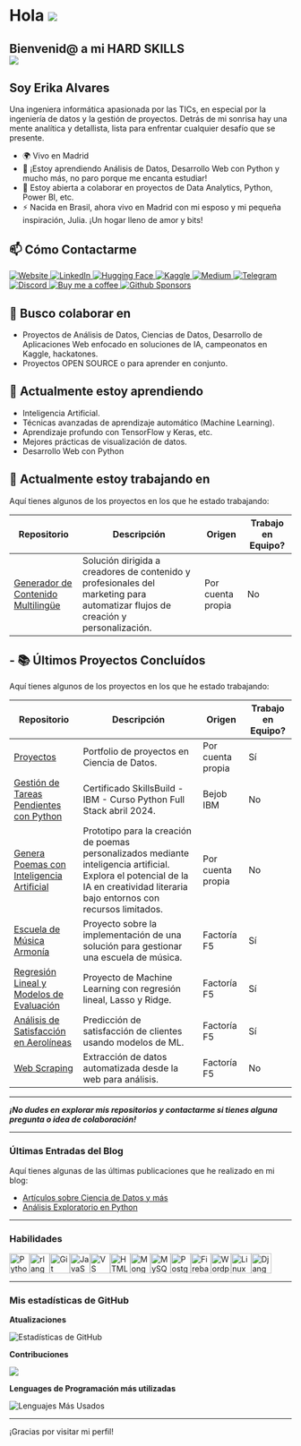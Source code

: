 # Hola ![](https://user-images.githubusercontent.com/18350557/176309783-0785949b-9127-417c-8b55-ab5a4333674e.gif)  
Bienvenid@ a mi HARD SKILLS<br>
<a href="https://www.github.com/ea-analisisdatos" target="_blank" rel="noreferrer"><img
src="https://img.shields.io/github/followers/ea-analisisdatos?logo=github&style=for-the-badge&color=a855f7&labelColor=1c1917" /></a>
---

## Soy Erika Alvares  

Una ingeniera informática apasionada por las TICs, en especial por la ingeniería de datos y la gestión de proyectos. Detrás de mi sonrisa hay una mente analítica y detallista, lista para enfrentar cualquier desafío que se presente.

* 🌍  Vivo en Madrid  
* 🧠  ¡Estoy aprendiendo Análisis de Datos, Desarrollo Web con Python y mucho más, no paro porque me encanta estudiar!  
* 🤝  Estoy abierta a colaborar en proyectos de Data Analytics, Python, Power BI, etc.  
* ⚡  Nacida en Brasil, ahora vivo en Madrid con mi esposo y mi pequeña inspiración, Julia. ¡Un hogar lleno de amor y bits!  


## 📫 Cómo Contactarme

<a href="https://www.erikaalvares.es" target="_blank" rel="noreferrer">
  <img src="https://img.shields.io/badge/Website-erikaalvares.es-red?style=for-the-badge&logo=google-chrome" alt="Website" />
</a>
<a href="https://www.linkedin.com/in/erikaalvares" target="_blank" rel="noreferrer">
  <img src="https://img.shields.io/badge/linkedin-%230077B5.svg?style=for-the-badge&logo=linkedin&logoColor=white" alt="LinkedIn" />
</a>
<a href="https://huggingface.co/erika-alvares" target="_blank" rel="noreferrer">
  <img src="https://img.shields.io/badge/Hugging%20Face-erika--alvares-yellow?style=for-the-badge&logo=huggingface" alt="Hugging Face" />
</a>
<a href="https://www.kaggle.com/datatecherikaalvares" target="_blank" rel="noreferrer">
  <img src="https://img.shields.io/badge/Kaggle-035a7d?style=for-the-badge&logo=kaggle&logoColor=white" alt="Kaggle" />
</a>
<a href="https://medium.com/@erikaalvares.portafolioweb" target="_blank" rel="noreferrer">
  <img src="https://img.shields.io/badge/Medium-12100E?style=for-the-badge&logo=medium&logoColor=white" alt="Medium" />
</a>
<a href="https://t.me/+N3RlOTstV3ZjNDI0" target="_blank" rel="noreferrer">
  <img src="https://img.shields.io/badge/Telegram-2CA5E0?style=for-the-badge&logo=telegram&logoColor=white" alt="Telegram" />
</a>
<a href="https://discord.gg/tphs4xVV" target="_blank" rel="noreferrer">
  <img src="https://img.shields.io/badge/Discord-%235865F2.svg?style=for-the-badge&logo=discord&logoColor=white" alt="Discord" />
</a>
<a href="https://buymeacoffee.com/erika_alvares" target="_blank" rel="noreferrer">
  <img src="https://img.shields.io/badge/Buy%20Me%20a%20Coffee-ffdd00?style=for-the-badge&logo=buy-me-a-coffee&logoColor=black" alt="Buy me a coffee" />
</a>
<a href="https://github.com/sponsors/ea-analisisdatos" target="_blank" rel="noreferrer">
  <img src="https://img.shields.io/badge/sponsor-30363D?style=for-the-badge&logo=GitHub-Sponsors&logoColor=#EA4AAA" alt="Github Sponsors" />
</a>


## 🤝 Busco colaborar en
- Proyectos de Análisis de Datos, Ciencias de Datos, Desarrollo de Aplicaciones Web enfocado en soluciones de IA, campeonatos en Kaggle, hackatones.
- Proyectos OPEN SOURCE o para aprender en conjunto.


## 📖 Actualmente estoy aprendiendo

- Inteligencia Artificial.
- Técnicas avanzadas de aprendizaje automático (Machine Learning).
- Aprendizaje profundo con TensorFlow y Keras, etc.
- Mejores prácticas de visualización de datos.
- Desarrollo Web con Python


## 🌱 Actualmente estoy trabajando en
Aquí tienes algunos de los proyectos en los que he estado trabajando:

| Repositorio | Descripción | Origen | Trabajo en Equipo? |
|-------------|-------------|--------|--------------------|
| [Generador de Contenido Multilingüe](https://github.com/ea-analisisdatos/multilingual_content_generator) | Solución dirigida a creadores de contenido y profesionales del marketing para automatizar flujos de creación y personalización. | Por cuenta propia | No |


## - 📚 Últimos Proyectos Concluídos

Aquí tienes algunos de los proyectos en los que he estado trabajando:

| Repositorio | Descripción | Origen | Trabajo en Equipo? |
|-------------|-------------|--------|--------------------|
| [Proyectos](https://github.com/ea-analisisdatos/proyectos) | Portfolio de proyectos en Ciencia de Datos. | Por cuenta propia | Sí |
| [Gestión de Tareas Pendientes con Python](https://github.com/ea-analisisdatos/Python-Full-Stack/tree/main/caso-practico-final) | Certificado SkillsBuild - IBM - Curso Python Full Stack abril 2024. | Bejob IBM | No |
| [Genera Poemas con Inteligencia Artificial](https://github.com/ea-analisisdatos/GeneraPoemasAI) | Prototipo para la creación de poemas personalizados mediante inteligencia artificial. Explora el potencial de la IA en creatividad literaria bajo entornos con recursos limitados. | Por cuenta propia | No |
| [Escuela de Música Armonía](https://github.com/AI-School-F5-P3/grupo5_musica_armonia) | Proyecto sobre la implementación de una solución para gestionar una escuela de música. | Factoría F5 | Sí |
| [Regresión Lineal y Modelos de Evaluación](https://github.com/AI-School-F5-P3/ML_RegresionLineal_Lasso_Ridge_Evaluacion_Modelos_Regresion_Grupo3) | Proyecto de Machine Learning con regresión lineal, Lasso y Ridge. | Factoría F5 | Sí |
| [Análisis de Satisfacción en Aerolíneas](https://github.com/AI-School-F5-P3/G1_ML_Airline) | Predicción de satisfacción de clientes usando modelos de ML. | Factoría F5 | Sí |
| [Web Scraping](https://github.com/AI-School-F5-P3/WebScraping_ErikaAlvares) | Extracción de datos automatizada desde la web para análisis. | Factoría F5 | No |

---
***¡No dudes en explorar mis repositorios y contactarme si tienes alguna pregunta o idea de colaboración!***

---

### Últimas Entradas del Blog

Aquí tienes algunas de las últimas publicaciones que he realizado en mi blog:

- [Artículos sobre Ciencia de Datos y más](https://www.erikaalvares.es/articulos)  
- [Análisis Exploratorio en Python](https://www.erikaalvares.es/proyectos/analisis-exploratorio-en-python)  

---

### Habilidades

<p align="left">
<a href="https://www.python.org/" target="_blank" rel="noreferrer"><img src="https://raw.githubusercontent.com/danielcranney/readme-generator/main/public/icons/skills/python-colored.svg" width="36" height="36" alt="Python" /></a><a href="https://www.r-project.org/" target="_blank" rel="noreferrer"><img src="https://raw.githubusercontent.com/danielcranney/readme-generator/main/public/icons/skills/rlang-colored.svg" width="36" height="36" alt="rlang" /></a><a href="https://git-scm.com/" target="_blank" rel="noreferrer"><img src="https://raw.githubusercontent.com/danielcranney/readme-generator/main/public/icons/skills/git-colored.svg" width="36" height="36" alt="Git" /></a><a href="https://developer.mozilla.org/en-US/docs/Web/JavaScript" target="_blank" rel="noreferrer"><img src="https://raw.githubusercontent.com/danielcranney/readme-generator/main/public/icons/skills/javascript-colored.svg" width="36" height="36" alt="JavaScript" /></a><a href="https://code.visualstudio.com/" target="_blank" rel="noreferrer"><img src="https://raw.githubusercontent.com/danielcranney/readme-generator/main/public/icons/skills/visualstudiocode.svg" width="36" height="36" alt="VS Code" /></a><a href="https://developer.mozilla.org/en-US/docs/Glossary/HTML5" target="_blank" rel="noreferrer"><img src="https://raw.githubusercontent.com/danielcranney/readme-generator/main/public/icons/skills/html5-colored.svg" width="36" height="36" alt="HTML5" /></a><a href="https://www.mongodb.com/" target="_blank" rel="noreferrer"><img src="https://raw.githubusercontent.com/danielcranney/readme-generator/main/public/icons/skills/mongodb-colored.svg" width="36" height="36" alt="MongoDB" /></a><a href="https://www.mysql.com/" target="_blank" rel="noreferrer"><img src="https://raw.githubusercontent.com/danielcranney/readme-generator/main/public/icons/skills/mysql-colored.svg" width="36" height="36" alt="MySQL" /></a><a href="https://www.postgresql.org/" target="_blank" rel="noreferrer"><img src="https://raw.githubusercontent.com/danielcranney/readme-generator/main/public/icons/skills/postgresql-colored.svg" width="36" height="36" alt="PostgreSQL" /></a><a href="https://firebase.google.com/" target="_blank" rel="noreferrer"><img src="https://raw.githubusercontent.com/danielcranney/readme-generator/main/public/icons/skills/firebase-colored.svg" width="36" height="36" alt="Firebase" /></a><a href="https://wordpress.com" target="_blank" rel="noreferrer"><img src="https://raw.githubusercontent.com/danielcranney/readme-generator/main/public/icons/skills/wordpress-colored.svg" width="36" height="36" alt="Wordpress" /></a><a href="https://www.linux.org" target="_blank" rel="noreferrer"><img src="https://raw.githubusercontent.com/danielcranney/readme-generator/main/public/icons/skills/linux-colored.svg" width="36" height="36" alt="Linux" /></a><a href="https://www.djangoproject.com/" target="_blank" rel="noreferrer"><img src="https://raw.githubusercontent.com/danielcranney/readme-generator/main/public/icons/skills/django-colored.svg" width="36" height="36" alt="Django" /></a>
</p>

---

### Mis estadísticas de GitHub

<b>Atualizaciones</b>

![Estadísticas de GitHub](https://github-readme-stats.vercel.app/api?username=ea-analisisdatos&show_icons=true&theme=radical)

<b>Contribuciones</b>

<a href="http://www.github.com/ea-analisisdatos"><img src="https://github-readme-streak-stats.herokuapp.com/?user=ea-analisisdatos&stroke=ffffff&background=1c1917&ring=000000&fire=000000&currStreakNum=ffffff&currStreakLabel=000000&sideNums=ffffff&sideLabels=ffffff&dates=ffffff&hide_border=true" /></a>

<b>Lenguages de Programación más utilizadas</b>

![Lenguajes Más Usados](https://github-readme-stats.vercel.app/api/top-langs/?username=ea-analisisdatos&layout=compact&theme=radical)

---

¡Gracias por visitar mi perfil!
